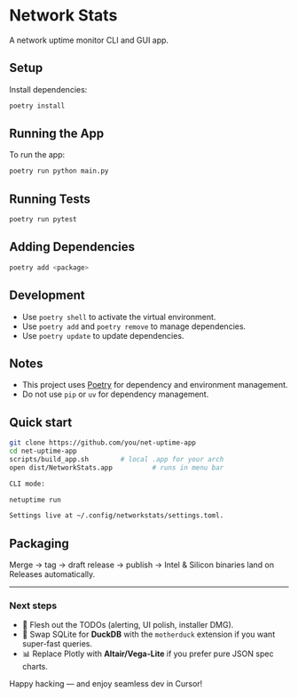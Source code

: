# Network Stats

A network uptime monitor CLI and GUI app.

## Setup

Install dependencies:

```bash
poetry install
```

## Running the App

To run the app:

```bash
poetry run python main.py
```

## Running Tests

```bash
poetry run pytest
```

## Adding Dependencies

```bash
poetry add <package>
```

## Development

- Use `poetry shell` to activate the virtual environment.
- Use `poetry add` and `poetry remove` to manage dependencies.
- Use `poetry update` to update dependencies.

## Notes

- This project uses [Poetry](https://python-poetry.org/) for dependency and environment management.
- Do not use `pip` or `uv` for dependency management.

## Quick start

```bash
git clone https://github.com/you/net-uptime-app
cd net-uptime-app
scripts/build_app.sh        # local .app for your arch
open dist/NetworkStats.app          # runs in menu bar

CLI mode:

netuptime run

Settings live at ~/.config/networkstats/settings.toml.
```

## Packaging

Merge → tag → draft release → publish → Intel & Silicon binaries land on Releases automatically.

---

### Next steps

* 🔧 Flesh out the TODOs (alerting, UI polish, installer DMG).  
* 🧩 Swap SQLite for **DuckDB** with the `motherduck` extension if you want super-fast queries.  
* 📊 Replace Plotly with **Altair/Vega-Lite** if you prefer pure JSON spec charts.

Happy hacking — and enjoy seamless dev in Cursor!
